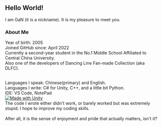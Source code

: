 <h2>Hello World!</h2>
I am GaN (it is a nickname). It is my pleasure to meet you.

<h3>About Me</h3>
Year of birth: 2005</br>
Joined GitHub since: April 2022</br>
Currently a second-year student in the No.1 Middle School Affiliated to Central China University.</br>
Also one of the developers of Dancing Line Fan-made Collection (aka DLFC).</br></br>

Languages I speak: Chinese(primary) and English.</br>
Languages I write: C# for Unity, C++, and a little bit Python.</br>
IDE: VS Code, NotePad</br>
[![Made with Unity](https://img.shields.io/badge/Made%20with-Unity-57b9d3.svg?style=flat&logo=unity)](https://unity3d.com)
</br>
The code I wrote either didn't work, or barely worked but was extremely stupid. I hope to improve my coding skills.</br>
</br>
After all, it is the sense of enjoyment and pride that actually matters, isn't it?
